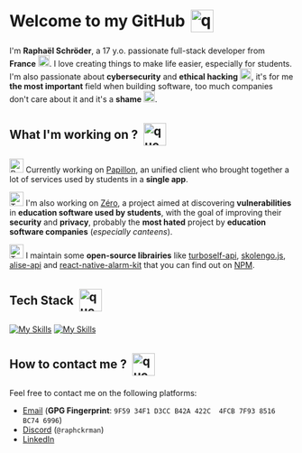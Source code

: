 # <div style="display: flex; align-items: center; height: 50px; gap: 10px;">Welcome to my GitHub <img src="https://raw.githubusercontent.com/Tarikul-Islam-Anik/Telegram-Animated-Emojis/main/Smileys/Alien%20Monster.webp" alt="question" style="height: 40px;"></div>

I'm **Raphaël Schröder**, a 17 y.o. passionate full-stack developer from **France** <img src="https://raw.githubusercontent.com/Tarikul-Islam-Anik/Telegram-Animated-Emojis/main/Flags/Flag%20France.webp" alt="Flag France" width="20" height="20" />. I love creating things to make life easier, especially for students. I'm also passionate about **cybersecurity** and **ethical hacking** <img src="https://raw.githubusercontent.com/Tarikul-Islam-Anik/Telegram-Animated-Emojis/main/Animals%20and%20Nature/Bug.webp" alt="Bug" width="20" height="20" />, it's for me **the most important** field when building software, too much companies don't care about it and it's a **shame** <img src="https://raw.githubusercontent.com/Tarikul-Islam-Anik/Telegram-Animated-Emojis/main/People/Thumbs%20Down.webp" alt="Thumbs Down" width="20" height="20" />.

## <div style="display: flex; align-items: center; height: 50px; gap: 10px;">What I'm working on ? <img src="https://raw.githubusercontent.com/Tarikul-Islam-Anik/Telegram-Animated-Emojis/main/Objects/Briefcase.webp" alt="question" style="height: 40px;"></div>

 <img src="https://raw.githubusercontent.com/Tarikul-Islam-Anik/Telegram-Animated-Emojis/main/Animals%20and%20Nature/Butterfly.webp" alt="Butterfly" width="25" height="25" /> Currently working on [Papillon](https://github.com/PapillonApp/), an unified client who brought together a lot of services used by students in a **single app**.

 <img src="https://raw.githubusercontent.com/Tarikul-Islam-Anik/Telegram-Animated-Emojis/main/People/Technologist.webp" alt="Technologist" width="25" height="25" /> I'm also working on [Zéro](https://github.com/ZeroCYBERSEC), a project aimed at discovering **vulnerabilities** in **education software used by students**, with the goal of improving their **security** and **privacy**, probably the **most hated** project by **education software companies** (*especially canteens*).

 <img src="https://raw.githubusercontent.com/Tarikul-Islam-Anik/Telegram-Animated-Emojis/main/Objects/Test%20Tube.webp" alt="Technologist" width="25" height="25" /> I maintain some **open-source librairies** like [turboself-api](https://www.npmjs.com/turboself-api), [skolengo.js](https://www.npmjs.com/skolengojs), [alise-api](https://www.npmjs.com/alise-api) and [react-native-alarm-kit](https://www.npmjs.com/@raphckrman/react-native-alarm-kit) that you can find out on [NPM](https://www.npmjs.com/).

 ## <div style="display: flex; align-items: center; height: 50px; gap: 10px;">Tech Stack <img src="https://raw.githubusercontent.com/Tarikul-Islam-Anik/Telegram-Animated-Emojis/main/Smileys/Robot.webp" alt="question" style="height: 40px;"></div>
 [![My Skills](https://skillicons.dev/icons?i=js,ts,react,svelte,vue,swift,lua,net,html,css,linux,github,git,bun,nodejs,vscode,postman,md,mysql,postgresql,npm,regex&theme=dark)](https://skillicons.dev##gh-dark-mode-only)
 [![My Skills](https://skillicons.dev/icons?i=js,ts,react,svelte,vue,swift,lua,net,html,css,linux,github,git,bun,nodejs,vscode,postman,md,mysql,postgresql,npm,regex&theme=light)](https://skillicons.dev##gh-light-mode-only)

 ## <div style="display: flex; align-items: center; height: 50px; gap: 10px;">How to contact me ? <img src="https://raw.githubusercontent.com/Tarikul-Islam-Anik/Telegram-Animated-Emojis/main/Objects/Incoming%20Envelope.webp" alt="question" style="height: 40px;"></div>

 Feel free to contact me on the following platforms:
 - [Email](mailto:raphckrman@proton.me) (**GPG Fingerprint**: ``9F59 34F1 D3CC B42A 422C  4FCB 7F93 8516 BC74 6996``)
 - [Discord](https://discord.com/) (``@raphckrman``)
 - [LinkedIn](https://www.linkedin.com/in/raphckrman/)
 